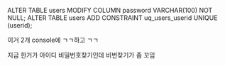 ALTER TABLE users MODIFY COLUMN password VARCHAR(100) NOT NULL;
ALTER TABLE users ADD CONSTRAINT uq_users_userid UNIQUE (userid);

이거 2개 console에 ㄱㄱ하고 ㄱㄱ

지금 한거가 아이디 비밀번호찾기인데 비번찾기가 좀 꼬임
